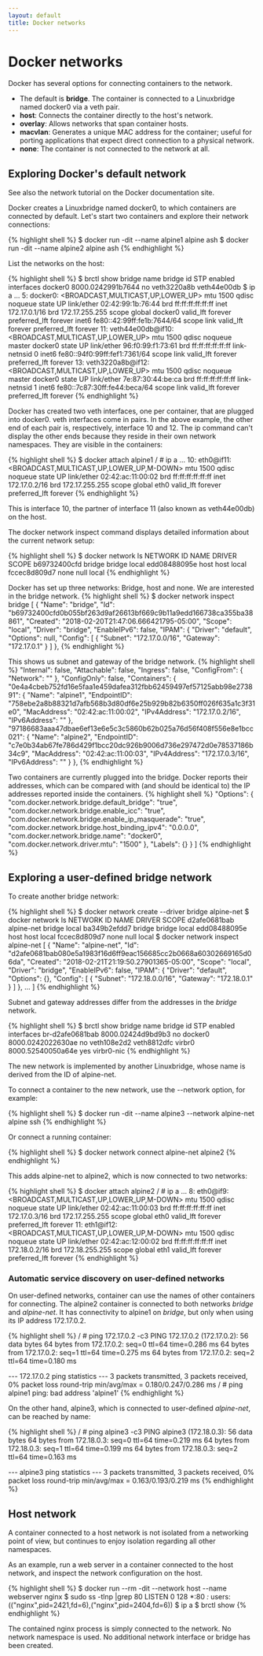 ```yaml
---
layout: default
title: Docker networks
---
```

# Docker networks

Docker has several options for connecting containers to the network.

- The default is **bridge**. The container is connected to a Linuxbridge named docker0 via a veth pair.
- **host**: Connects the container directly to the host's network.
- **overlay**: Allows networks that span container hosts.
- **macvlan**: Generates a unique MAC address for the container; useful for porting applications that expect direct connection to a physical network.
- **none**: The container is not connected to the network at all.

## Exploring Docker's default network

See also the network tutorial on the Docker documentation site.

Docker creates a Linuxbridge named docker0, to which containers are connected by default. Let's start two containers and explore their network connections:

{% highlight shell %}
$ docker run -dit --name alpine1 alpine ash
$ docker run -dit --name alpine2 alpine ash
{% endhighlight %}

List the networks on the host:

{% highlight shell %}
$ brctl show
bridge name     bridge id               STP enabled     interfaces
docker0         8000.0242991b7644       no              veth3220a8b
                                                        veth44e00db
$ ip a
...
5: docker0: <BROADCAST,MULTICAST,UP,LOWER_UP> mtu 1500 qdisc noqueue state UP
    link/ether 02:42:99:1b:76:44 brd ff:ff:ff:ff:ff:ff
    inet 172.17.0.1/16 brd 172.17.255.255 scope global docker0
       valid_lft forever preferred_lft forever
    inet6 fe80::42:99ff:fe1b:7644/64 scope link
       valid_lft forever preferred_lft forever
11: veth44e00db@if10: <BROADCAST,MULTICAST,UP,LOWER_UP> mtu 1500 qdisc noqueue master docker0 state UP
    link/ether 96:f0:99:f1:73:61 brd ff:ff:ff:ff:ff:ff link-netnsid 0
    inet6 fe80::94f0:99ff:fef1:7361/64 scope link
       valid_lft forever preferred_lft forever
13: veth3220a8b@if12: <BROADCAST,MULTICAST,UP,LOWER_UP> mtu 1500 qdisc noqueue master docker0 state UP
    link/ether 7e:87:30:44:be:ca brd ff:ff:ff:ff:ff:ff link-netnsid 1
    inet6 fe80::7c87:30ff:fe44:beca/64 scope link
       valid_lft forever preferred_lft forever
{% endhighlight %}


Docker has created two veth interfaces, one per container, that are plugged into docker0. 
veth interfaces come in pairs. In the above example, the other end of each pair is, respectively, interface 10 and 12. The ip command can't display the other ends because they reside in their own network namespaces. They are visible in the containers:

{% highlight shell %}
$ docker attach alpine1
/ # ip a
...
10: eth0@if11: <BROADCAST,MULTICAST,UP,LOWER_UP,M-DOWN> mtu 1500 qdisc noqueue state UP
    link/ether 02:42:ac:11:00:02 brd ff:ff:ff:ff:ff:ff
    inet 172.17.0.2/16 brd 172.17.255.255 scope global eth0
       valid_lft forever preferred_lft forever
{% endhighlight %}


This is interface 10, the partner of interface 11 (also known as veth44e00db) on the host.

The docker network inspect command displays detailed information about the current network setup:

{% highlight shell %}
$ docker network ls
NETWORK ID          NAME                DRIVER              SCOPE
b69732400cfd        bridge              bridge              local
edd08488095e        host                host                local
fccec8d809d7        none                null                local
{% endhighlight %}

Docker has set up three networks: Bridge, host and none. We are interested in the bridge network.
{% highlight shell %}
$ docker network inspect bridge
[
    {
        "Name": "bridge",
        "Id": "b69732400cfd0b055bf263d9af26613bf669c9b11a9edd166738ca355ba38861",
        "Created": "2018-02-20T21:47:06.666421795-05:00",
        "Scope": "local",
        "Driver": "bridge",
        "EnableIPv6": false,
        "IPAM": {
            "Driver": "default",
            "Options": null,
            "Config": [
                {
                    "Subnet": "172.17.0.0/16",
                    "Gateway": "172.17.0.1"
                }
            ]
        },
{% endhighlight %}

This shows us subnet and gateway of the bridge network.
{% highlight shell %}
        "Internal": false,
        "Attachable": false,
        "Ingress": false,
        "ConfigFrom": {
            "Network": ""
        },
        "ConfigOnly": false,
        "Containers": {
            "0e4a4cbeb752fd16e5faa1e459dafea312fbb62459497ef57125abb98e273891": {
                "Name": "alpine1",
                "EndpointID": "758ebe2a8b88321d7afb568b3d80df6e25b929b82b6350ff026f635a1c3f31e0",
                "MacAddress": "02:42:ac:11:00:02",
                "IPv4Address": "172.17.0.2/16",
                "IPv6Address": ""
            },
            "97186683aaa47dbae6ef13e6e5c3c5860b62b025a76d56f408f556e8e1bcc021": {
                "Name": "alpine2",
                "EndpointID": "c7e0b34ab67fe786d429f1bcc20dc926b9006d736e297472d0e78537186b34c9",
                "MacAddress": "02:42:ac:11:00:03",
                "IPv4Address": "172.17.0.3/16",
                "IPv6Address": ""
            }
        },
{% endhighlight %}

Two containers are currently plugged into the bridge. Docker reports their addresses, which can be 
compared with (and should be identical to) the IP addresses reported inside the containers.
{% highlight shell %}
        "Options": {
            "com.docker.network.bridge.default_bridge": "true",
            "com.docker.network.bridge.enable_icc": "true",
            "com.docker.network.bridge.enable_ip_masquerade": "true",
            "com.docker.network.bridge.host_binding_ipv4": "0.0.0.0",
            "com.docker.network.bridge.name": "docker0",
            "com.docker.network.driver.mtu": "1500"
        },
        "Labels": {}
    }
]
{% endhighlight %}


## Exploring a user-defined bridge network

To create another bridge network:

{% highlight shell %}
$ docker network create --driver bridge alpine-net
$ docker network ls
NETWORK ID          NAME                DRIVER              SCOPE
d2afe0681bab        alpine-net          bridge              local
ba349b2efdd7        bridge              bridge              local
edd08488095e        host                host                local
fccec8d809d7        none                null                local
$ docker network inspect alpine-net
[
    {
        "Name": "alpine-net",
        "Id": "d2afe0681bab080e5a1983f16d6ff9eac156685cc2b0668a60302669165d06da",
        "Created": "2018-02-21T21:19:50.27901365-05:00",
        "Scope": "local",
        "Driver": "bridge",
        "EnableIPv6": false,
        "IPAM": {
            "Driver": "default",
            "Options": {},
            "Config": [
                {
                    "Subnet": "172.18.0.0/16",
                    "Gateway": "172.18.0.1"
                }
            ]
        },
     ...
]
{% endhighlight %}


Subnet and gateway addresses differ from the addresses in the *bridge* network.

{% highlight shell %}
$ brctl show
bridge name     bridge id               STP enabled     interfaces
br-d2afe0681bab         8000.02424d9bd9b3       no
docker0         8000.0242022630ae       no              veth108e2d2
                                                        veth8812dfc
virbr0          8000.52540050a64e       yes             virbr0-nic
{% endhighlight %}


The new network is implemented by another Linuxbridge, whose name is derived from the ID of alpine-net.

To connect a container to the new network, use the --network option, for example:

{% highlight shell %}
$ docker run -dit --name alpine3 --network alpine-net alpine ssh
{% endhighlight %}


Or connect a running container:

{% highlight shell %}
$ docker network connect alpine-net alpine2
{% endhighlight %}


This adds alpine-net to alpine2, which is now connected to two networks:

{% highlight shell %}
$ docker attach alpine2
/ # ip a
...
8: eth0@if9: <BROADCAST,MULTICAST,UP,LOWER_UP,M-DOWN> mtu 1500 qdisc noqueue state UP
    link/ether 02:42:ac:11:00:03 brd ff:ff:ff:ff:ff:ff
    inet 172.17.0.3/16 brd 172.17.255.255 scope global eth0
       valid_lft forever preferred_lft forever
11: eth1@if12: <BROADCAST,MULTICAST,UP,LOWER_UP,M-DOWN> mtu 1500 qdisc noqueue state UP
    link/ether 02:42:ac:12:00:02 brd ff:ff:ff:ff:ff:ff
    inet 172.18.0.2/16 brd 172.18.255.255 scope global eth1
       valid_lft forever preferred_lft forever
{% endhighlight %}


### Automatic service discovery on user-defined networks

On user-defined networks, container can use the names of other containers for connecting. 
The alpine2 container is connected to both networks *bridge* and *alpine-net*. 
It has connectivity to alpine1 on *bridge*, but only when using its IP address 172.17.0.2. 

{% highlight shell %}
/ # ping 172.17.0.2 -c3
PING 172.17.0.2 (172.17.0.2): 56 data bytes
64 bytes from 172.17.0.2: seq=0 ttl=64 time=0.286 ms
64 bytes from 172.17.0.2: seq=1 ttl=64 time=0.275 ms
64 bytes from 172.17.0.2: seq=2 ttl=64 time=0.180 ms

--- 172.17.0.2 ping statistics ---
3 packets transmitted, 3 packets received, 0% packet loss
round-trip min/avg/max = 0.180/0.247/0.286 ms
/ # ping alpine1
ping: bad address 'alpine1'
{% endhighlight %}


On the other hand,
alpine3, which is connected to user-defined *alpine-net*, can be reached by name:

{% highlight shell %}
/ # ping alpine3 -c3
PING alpine3 (172.18.0.3): 56 data bytes
64 bytes from 172.18.0.3: seq=0 ttl=64 time=0.219 ms
64 bytes from 172.18.0.3: seq=1 ttl=64 time=0.199 ms
64 bytes from 172.18.0.3: seq=2 ttl=64 time=0.163 ms

--- alpine3 ping statistics ---
3 packets transmitted, 3 packets received, 0% packet loss
round-trip min/avg/max = 0.163/0.193/0.219 ms
{% endhighlight %}


## Host network

A container connected to a host network is not isolated from a networking point of view, but continues to enjoy isolation regarding all other namespaces.

As an example, run a web server in a container connected to the host network, 
and inspect the network configuration on the host.

{% highlight shell %}
$ docker run --rm -dit --network host --name webserver nginx
$ sudo ss -tlnp |grep 80
LISTEN     0      128    *:80      *:*    users:(("nginx",pid=2421,fd=6),("nginx",pid=2404,fd=6))
$ ip a
$ brctl show
{% endhighlight %}


The contained nginx process is simply connected to the network. No network namespace is used. 
No additional network interface or bridge has been created.
